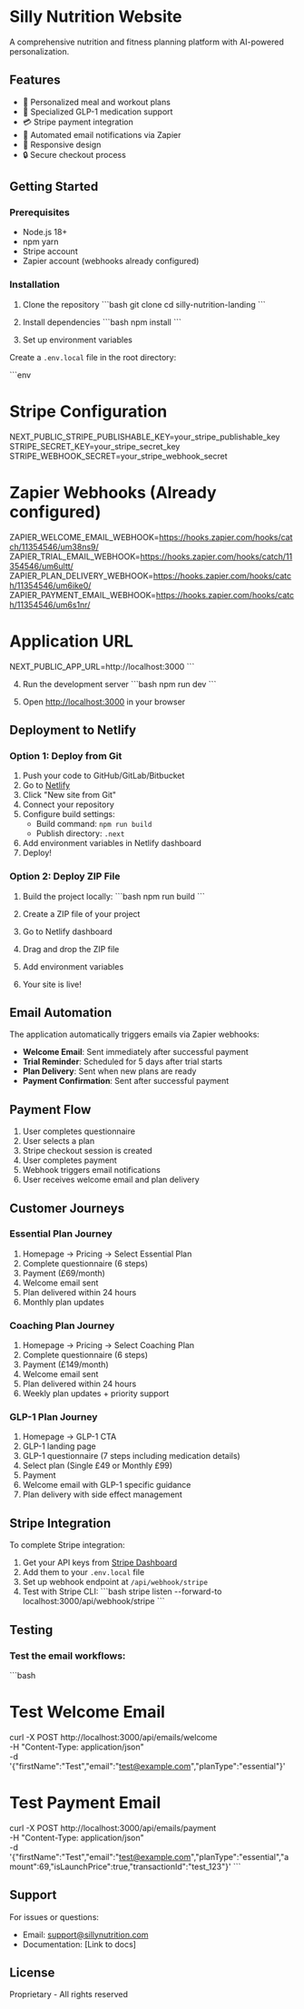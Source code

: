 # Silly Nutrition Website

A comprehensive nutrition and fitness planning platform with AI-powered personalization.

## Features

- 🎯 Personalized meal and workout plans
- 💊 Specialized GLP-1 medication support
- 💳 Stripe payment integration
- 📧 Automated email notifications via Zapier
- 📱 Responsive design
- 🔒 Secure checkout process

## Getting Started

### Prerequisites

- Node.js 18+ 
- npm  yarn
- Stripe account
- Zapier account (webhooks already configured)

### Installation

1. Clone the repository
\`\`\`bash
git clone <repository-url>
cd silly-nutrition-landing
\`\`\`

2. Install dependencies
\`\`\`bash
npm install
\`\`\`

3. Set up environment variables

Create a `.env.local` file in the root directory:

\`\`\`env
# Stripe Configuration
NEXT_PUBLIC_STRIPE_PUBLISHABLE_KEY=your_stripe_publishable_key
STRIPE_SECRET_KEY=your_stripe_secret_key
STRIPE_WEBHOOK_SECRET=your_stripe_webhook_secret

# Zapier Webhooks (Already configured)
ZAPIER_WELCOME_EMAIL_WEBHOOK=https://hooks.zapier.com/hooks/catch/11354546/um38ns9/
ZAPIER_TRIAL_EMAIL_WEBHOOK=https://hooks.zapier.com/hooks/catch/11354546/um6ultt/
ZAPIER_PLAN_DELIVERY_WEBHOOK=https://hooks.zapier.com/hooks/catch/11354546/um6ike0/
ZAPIER_PAYMENT_EMAIL_WEBHOOK=https://hooks.zapier.com/hooks/catch/11354546/um6s1nr/

# Application URL
NEXT_PUBLIC_APP_URL=http://localhost:3000
\`\`\`

4. Run the development server
\`\`\`bash
npm run dev
\`\`\`

5. Open [http://localhost:3000](http://localhost:3000) in your browser

## Deployment to Netlify

### Option 1: Deploy from Git

1. Push your code to GitHub/GitLab/Bitbucket
2. Go to [Netlify](https://netlify.com)
3. Click "New site from Git"
4. Connect your repository
5. Configure build settings:
   - Build command: `npm run build`
   - Publish directory: `.next`
6. Add environment variables in Netlify dashboard
7. Deploy!

### Option 2: Deploy ZIP File

1. Build the project locally:
\`\`\`bash
npm run build
\`\`\`

2. Create a ZIP file of your project
3. Go to Netlify dashboard
4. Drag and drop the ZIP file
5. Add environment variables
6. Your site is live!

## Email Automation

The application automatically triggers emails via Zapier webhooks:

- **Welcome Email**: Sent immediately after successful payment
- **Trial Reminder**: Scheduled for 5 days after trial starts
- **Plan Delivery**: Sent when new plans are ready
- **Payment Confirmation**: Sent after successful payment

## Payment Flow

1. User completes questionnaire
2. User selects a plan
3. Stripe checkout session is created
4. User completes payment
5. Webhook triggers email notifications
6. User receives welcome email and plan delivery

## Customer Journeys

### Essential Plan Journey
1. Homepage → Pricing → Select Essential Plan
2. Complete questionnaire (6 steps)
3. Payment (£69/month)
4. Welcome email sent
5. Plan delivered within 24 hours
6. Monthly plan updates

### Coaching Plan Journey
1. Homepage → Pricing → Select Coaching Plan
2. Complete questionnaire (6 steps)
3. Payment (£149/month)
4. Welcome email sent
5. Plan delivered within 24 hours
6. Weekly plan updates + priority support

### GLP-1 Plan Journey
1. Homepage → GLP-1 CTA
2. GLP-1 landing page
3. GLP-1 questionnaire (7 steps including medication details)
4. Select plan (Single £49 or Monthly £99)
5. Payment
6. Welcome email with GLP-1 specific guidance
7. Plan delivery with side effect management

## Stripe Integration

To complete Stripe integration:

1. Get your API keys from [Stripe Dashboard](https://dashboard.stripe.com/apikeys)
2. Add them to your `.env.local` file
3. Set up webhook endpoint at `/api/webhook/stripe`
4. Test with Stripe CLI:
\`\`\`bash
stripe listen --forward-to localhost:3000/api/webhook/stripe
\`\`\`

## Testing

### Test the email workflows:

\`\`\`bash
# Test Welcome Email
curl -X POST http://localhost:3000/api/emails/welcome \
  -H "Content-Type: application/json" \
  -d '{"firstName":"Test","email":"test@example.com","planType":"essential"}'

# Test Payment Email
curl -X POST http://localhost:3000/api/emails/payment \
  -H "Content-Type: application/json" \
  -d '{"firstName":"Test","email":"test@example.com","planType":"essential","amount":69,"isLaunchPrice":true,"transactionId":"test_123"}'
\`\`\`

## Support

For issues or questions:
- Email: support@sillynutrition.com
- Documentation: [Link to docs]

## License

Proprietary - All rights reserved

